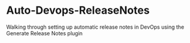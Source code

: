 # Auto-Devops-ReleaseNotes
Walking through setting up automatic release notes in DevOps using the Generate Release Notes plugin
